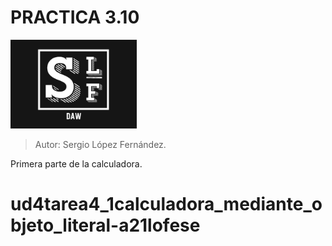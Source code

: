 # PRACTICA 3.10
![Alt text](LogotipoDAW.png)
> Autor: Sergio López Fernández.

Primera parte de la calculadora.
# ud4tarea4_1calculadora_mediante_objeto_literal-a21lofese
